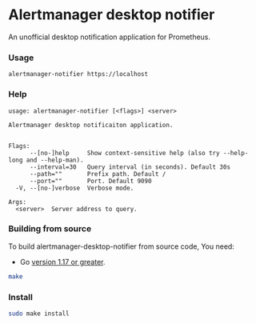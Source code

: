
# Alertmanager desktop notifier

An unofficial desktop notification application for Prometheus.

### Usage

```
alertmanager-notifier https://localhost
```

### Help

```
usage: alertmanager-notifier [<flags>] <server>

Alertmanager desktop notificaiton application.


Flags:
      --[no-]help     Show context-sensitive help (also try --help-long and --help-man).
      --interval=30   Query interval (in seconds). Default 30s
      --path=""       Prefix path. Default /
      --port=""       Port. Default 9090
  -V, --[no-]verbose  Verbose mode.

Args:
  <server>  Server address to query.
```


### Building from source

To build alertmanager-desktop-notifier from source code, You need:

* Go [version 1.17 or greater](https://golang.org/doc/install).

```bash
make
```


### Install

```bash
sudo make install
```
